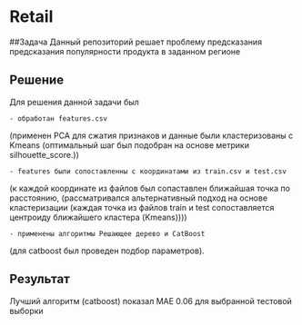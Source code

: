 # Retail
##Задача
Данный репозиторий решает проблему предсказания предсказания популярности продукта в заданном регионе


## Решение

Для решения данной задачи был
    
    - обработан features.csv 
(применен PCA для сжатия признаков и данные были кластеризованы с Kmeans (оптимальный шаг был подобран на основе 
метрики silhouette_score.))
    
    - features были сопоставленны с координатами из train.csv и test.csv
(к каждой координате из файлов был сопаставлен ближайшая точка по расстоянию, (рассматривался альтернативный подход на основе кластеризации (каждая точка из файлов train и test сопоставляется центроиду ближайшего кластера (Kmeans))))
    
    - применены алгоритмы Решающее дерево и CatBoost 
(для catboost был проведен подбор параметров).

## Результат
Лучший алгоритм (catboost) показал MAE 0.06 для выбранной тестовой выборки
